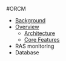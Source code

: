 #ORCM

* [Background](1.1-Background)
* [Overview](1.2-Overview)
    * [Architecture](1.2.1-Architecture)
    * [Core Features](1.2.2-Core-Features)
* RAS monitoring
* Database
